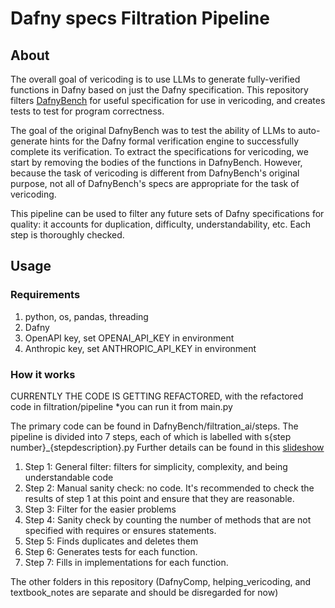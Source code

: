 # Dafny specs Filtration Pipeline

## About
The overall goal of vericoding is to use LLMs to generate fully-verified functions in Dafny based on just the Dafny specification. This repository filters [DafnyBench](https://arxiv.org/abs/2406.08467) for useful specification for use in vericoding, and creates tests to test for program correctness. 

The goal of the original DafnyBench was to test the ability of LLMs to auto-generate hints for the Dafny formal verification engine to successfully complete its verification. To extract the specifications for vericoding, we start by removing the bodies of the functions in DafnyBench. However, because the task of vericoding is different from DafnyBench's original purpose, not all of DafnyBench's specs are appropriate for the task of vericoding. 

This pipeline can be used to filter any future sets of Dafny specifications for quality: it accounts for duplication, difficulty, understandability, etc. Each step is thoroughly checked. 

## Usage 
### Requirements
1. python, os, pandas, threading 
2. Dafny 
3. OpenAPI key, set OPENAI_API_KEY in environment
4. Anthropic key, set ANTHROPIC_API_KEY in environment 

### How it works 
CURRENTLY THE CODE IS GETTING REFACTORED, with the refactored code in filtration/pipeline
*you can run it from main.py

The primary code can be found in DafnyBench/filtration_ai/steps. 
The pipeline is divided into 7 steps, each of which is labelled with s{step number}_{stepdescription}.py
Further details can be found in this [slideshow](https://docs.google.com/presentation/d/1VtDcfhTLdbei7ASAGwJDzfwwEMaWUoMeusueroLxY8I/edit?usp=sharing)

1. Step 1: General filter: filters for simplicity, complexity, and being understandable code
2. Step 2: Manual sanity check: no code. It's recommended to check the results of step 1 at this point and ensure that they are reasonable. 
3. Step 3: Filter for the easier problems
4. Step 4: Sanity check by counting the number of methods that are not specified with requires or ensures statements. 
5. Step 5: Finds duplicates and deletes them
6. Step 6: Generates tests for each function. 
7. Step 7: Fills in implementations for each function. 

The other folders in this repository (DafnyComp, helping_vericoding, and textbook_notes are separate and should be disregarded for now)